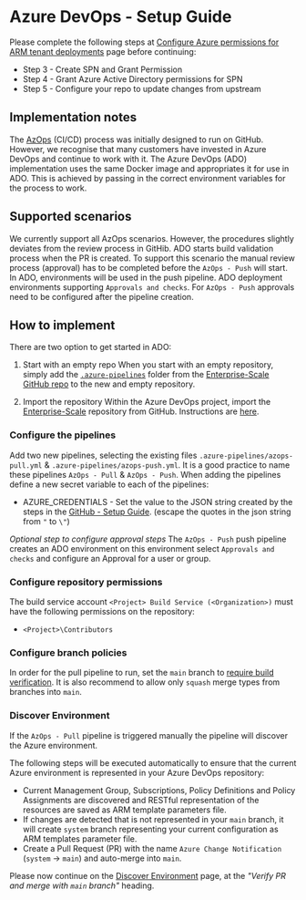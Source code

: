 # Azure DevOps - Setup Guide

Please complete the following steps at [Configure Azure permissions for ARM tenant deployments](setup-github.md) page before continuing:

* Step 3 - Create SPN and Grant Permission
* Step 4 - Grant Azure Active Directory permissions for SPN
* Step 5 - Configure your repo to update changes from upstream

## Implementation notes

The [AzOps](https://github.com/Azure/AzOps/) (CI/CD) process was initially designed to run on GitHub. However, we recognise that many customers have invested in Azure DevOps and continue to work with it. The Azure DevOps (ADO) implementation uses the same Docker image and appropriates it for use in ADO. This is achieved by passing in the correct environment variables for the process to work.

## Supported scenarios

We currently support all AzOps scenarios. However, the procedures slightly deviates from the review process in GitHib. ADO starts build validation process when the PR is created. To support this scenario the manual review process (approval) has to be completed before the `AzOps - Push` will start. In ADO, environments will be used in the push pipeline.
ADO deployment environments supporting `Approvals and checks`. For `AzOps - Push` approvals need to be configured after the pipeline creation.

## How to implement

There are two option to get started in ADO:

1. Start with an empty repo
   When you start with an empty repository, simply add the [`.azure-pipelines`](..\..\.azure-pipelines) folder from the [Enterprise-Scale GitHub repo](https://github.com/Azure/Enterprise-Scale) to the new and empty repository.

2. Import the repository
   Within the Azure DevOps project, import the [Enterprise-Scale](https://github.com/Azure/Enterprise-Scale) repository from GitHub. Instructions are [here](https://docs.microsoft.com/azure/devops/repos/git/import-git-repository).

### Configure the pipelines

Add two new pipelines, selecting the existing files `.azure-pipelines/azops-pull.yml` & `.azure-pipelines/azops-push.yml`. It is a good practice to name these pipelines `AzOps - Pull` & `AzOps - Push`.
When adding the pipelines define a new secret variable to each of the pipelines:

* AZURE_CREDENTIALS - Set the value to the JSON string created by the steps in the [GitHub - Setup Guide](setup-github.md). (escape the quotes in the json string from `"` to  `\"`)

_Optional step to configure approval steps_
The `AzOps - Push` push pipeline creates an ADO environment on this environment select `Approvals and checks` and configure an Approval for a user or group.

### Configure repository permissions

The build service account `<Project> Build Service (<Organization>)` must have the following permissions on the repository:

* `<Project>\Contributors`

### Configure branch policies

In order for the pull pipeline to run, set the `main` branch to [require build verification](https://docs.microsoft.com/en-us/azure/devops/repos/git/branch-policies).
It is also recommend to allow only `squash` merge types from branches into `main`.

### Discover Environment

If the `AzOps - Pull` pipeline is triggered manually the pipeline will discover the Azure environment.

The following steps will be executed automatically to ensure that the current Azure environment is represented in your Azure DevOps repository:

* Current Management Group, Subscriptions, Policy Definitions and Policy Assignments are discovered and RESTful representation of the resources are saved as ARM template parameters file.
* If changes are detected that is not represented in your `main` branch, it will create `system` branch representing your current configuration as ARM templates parameter file.
* Create a Pull Request (PR) with the name `Azure Change Notification` (`system`  -> `main`) and auto-merge into `main`.

Please now continue on the [Discover Environment](discover-environment.md#verify-pr-and-merge-with-main-branch) page, at the *"Verify PR and merge with `main` branch"* heading.
